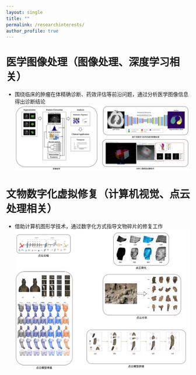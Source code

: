 ```yaml
---
layout: single
title: ""
permalink: /researchinterests/
author_profile: true
---
```

医学图像处理（图像处理、深度学习相关）
===
+ 围绕临床的肿瘤在体精确诊断、药效评估等前沿问题，通过分析医学图像信息得出诊断结论
![avatar](/images/医学影像.jpg)

文物数字化虚拟修复（计算机视觉、点云处理相关）
===
+ 借助计算机图形学技术，通过数字化方式指导文物碎片的修复工作
![avatar](/images/pointcloud.jpg)

